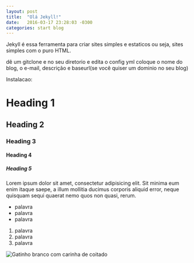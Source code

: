 ```yaml
---
layout: post
title:  "Olá Jekyll!"
date:   2016-03-17 23:28:03 -0300
categories: start blog
---
```

Jekyll é essa ferramenta para criar sites simples e estaticos ou seja, sites simples com o puro HTML.


dê um gitclone e no seu diretorio e edita o config yml coloque o nome do blog, o e-mail, descrição e baseurl(se você quiser um dominio no seu blog)


Instalacao:



# Heading 1

## Heading 2

### Heading 3

#### Heading 4

##### Heading 5

Lorem ipsum dolor sit amet, consectetur adipisicing elit. Sit minima eum enim itaque saepe, a illum mollitia ducimus corporis aliquid error, neque quisquam sequi quaerat nemo quos non quasi, rerum.

- palavra
- palavra
- palavra

1. palavra
1. palavra
1. palavra

![Gatinho branco com carinha de coitado](https://i.ytimg.com/vi/mW3S0u8bj58/maxresdefault.jpg)